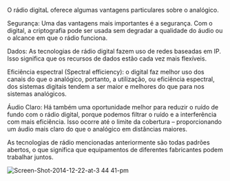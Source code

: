 
O rádio digitaL oferece algumas vantagens particulares sobre o analógico.

Segurança: Uma das vantagens mais importantes é a segurança. Com o digital, a criptografia pode ser usada sem degradar a qualidade do áudio ou o alcance em que o rádio funciona.

Dados: As tecnologias de rádio digital fazem uso de redes baseadas em IP. Isso significa que os recursos de dados estão cada vez mais flexíveis.

Eficiência espectral (Spectral efficiency): o digital faz melhor uso dos canais do que o analógico, portanto, a utilização, ou eficiência espectral, dos sistemas digitais tendem a ser maior e melhores do que para nos sistemas analógicos.

Áudio Claro: Há também uma oportunidade melhor para reduzir o ruído de fundo com o rádio digital, porque podemos filtrar o ruído e a interferência com mais eficiência. Isso ocorre até o limite da cobertura – proporcionando um áudio mais claro do que o analógico em distâncias maiores.

As tecnologias de rádio mencionadas anteriormente são todas padrões abertos, o que significa que equipamentos de diferentes fabricantes podem trabalhar juntos.

![Screen-Shot-2014-12-22-at-3 44 41-pm](https://user-images.githubusercontent.com/95552879/180049484-06739dd5-2aa5-4337-9399-44a3217a3abb.png)

